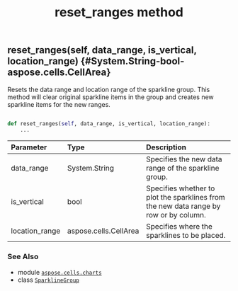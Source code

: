 ﻿---
title: reset_ranges method
second_title: Aspose.Cells for Python via .NET API References
description: 
type: docs
weight: 20
url: /aspose.cells.charts/sparklinegroup/reset_ranges/
is_root: false
---

## reset_ranges(self, data_range, is_vertical, location_range) {#System.String-bool-aspose.cells.CellArea}

Resets the data range and location range of the sparkline group. 
This method will clear original sparkline items in the group and creates new sparkline items for the new ranges.



```python

def reset_ranges(self, data_range, is_vertical, location_range):
    ...
```


| Parameter | Type | Description |
| :- | :- | :- |
| data_range | System.String | Specifies the new data range of the sparkline group. |
| is_vertical | bool | Specifies whether to plot the sparklines from the new data range by row or by column. |
| location_range | aspose.cells.CellArea | Specifies where the sparklines to be placed. |



### See Also
* module [`aspose.cells.charts`](../../)
* class [`SparklineGroup`](/cells/python-net/aspose.cells.charts/sparklinegroup)
